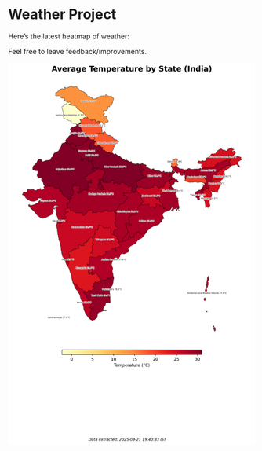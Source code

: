 # Weather Project

Here’s the latest heatmap of weather:

Feel free to leave feedback/improvements.

![India Heatmap](docs/assets/india_heatmap.png?v=D0075B)
